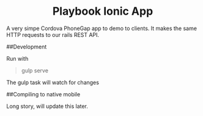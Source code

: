 <center><h1>Playbook Ionic App</h1></center>

A very simpe Cordova PhoneGap app to demo to clients. It makes the same HTTP requests to our rails REST API. 

##Development

Run with 

>gulp serve 

The gulp task will watch for changes 


##Compiling to native mobile

Long story, will update this later. 